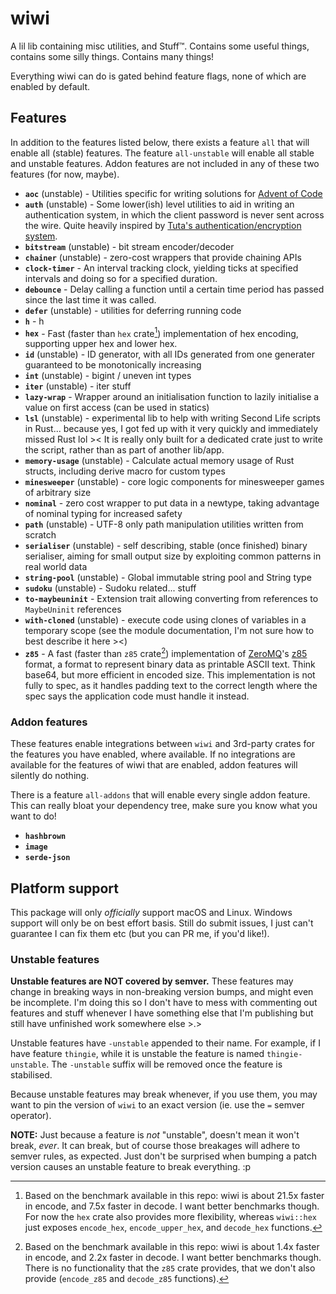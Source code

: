 # wiwi

A lil lib containing misc utilities, and Stuff™. Contains some useful things, contains some silly things. Contains many things!

Everything wiwi can do is gated behind feature flags, none of which are enabled by default.

## Features

<!-- make sure to check Cargo.toml and workflow files too -->

In addition to the features listed below, there exists a feature `all` that will enable all (stable) features. The feature `all-unstable` will enable all stable and unstable features. Addon features are not included in any of these two features (for now, maybe).

- **`aoc`** (unstable) - Utilities specific for writing solutions for [Advent of Code](https://adventofcode.com)
- **`auth`** (unstable) - Some lower(ish) level utilities to aid in writing an authentication system, in which the client password is never sent across the wire. Quite heavily inspired by [Tuta's authentication/encryption system](https://tuta.com/nl/encryption).
- **`bitstream`** (unstable) - bit stream encoder/decoder
- **`chainer`** (unstable) - zero-cost wrappers that provide chaining APIs
- **`clock-timer`** - An interval tracking clock, yielding ticks at specified intervals and doing so for a specified duration.
- **`debounce`** - Delay calling a function until a certain time period has passed since the last time it was called.
- **`defer`** (unstable) - utilities for deferring running code
- **`h`** - h
- **`hex`** - Fast (faster than `hex` crate[^1]) implementation of hex encoding, supporting upper hex and lower hex.
- **`id`** (unstable) - ID generator, with all IDs generated from one generater guaranteed to be monotonically increasing
- **`int`** (unstable) - bigint / uneven int types
- **`iter`** (unstable) - iter stuff
- **`lazy-wrap`** - Wrapper around an initialisation function to lazily initialise a value on first access (can be used in statics)
- **`lsl`** (unstable) - experimental lib to help with writing Second Life scripts in Rust... because yes, I got fed up with it very quickly and immediately missed Rust lol >< It is really only built for a dedicated crate just to write the script, rather than as part of another lib/app.
- **`memory-usage`** (unstable) - Calculate actual memory usage of Rust structs, including derive macro for custom types
- **`minesweeper`** (unstable) - core logic components for minesweeper games of arbitrary size
- **`nominal`** - zero cost wrapper to put data in a newtype, taking advantage of nominal typing for increased safety
- **`path`** (unstable) - UTF-8 only path manipulation utilities written from scratch
- **`serialiser`** (unstable) - self describing, stable (once finished) binary serialiser, aiming for small output size by exploiting common patterns in real world data
- **`string-pool`** (unstable) - Global immutable string pool and String type
- **`sudoku`** (unstable) - Sudoku related... stuff
- **`to-maybeuninit`** - Extension trait allowing converting from references to `MaybeUninit` references
- **`with-cloned`** (unstable) - execute code using clones of variables in a temporary scope (see the module documentation, I'm not sure how to best describe it here ><)
- **`z85`** - A fast (faster than `z85` crate[^2]) implementation of [ZeroMQ]'s [z85] format, a format to represent binary data as printable ASCII text. Think base64, but more efficient in encoded size. This implementation is not fully to spec, as it handles padding text to the correct length where the spec says the application code must handle it instead.

### Addon features

These features enable integrations between `wiwi` and 3rd-party crates for the features you have enabled, where available. If no integrations are available for the features of wiwi that are enabled, addon features will silently do nothing.

There is a feature `all-addons` that will enable every single addon feature. This can really bloat your dependency tree, make sure you know what you want to do!

- **`hashbrown`**
- **`image`**
- **`serde-json`**

## Platform support

This package will only _officially_ support macOS and Linux. Windows support will only be on best effort basis. Still do submit issues, I just can't guarantee I can fix them etc (but you can PR me, if you'd like!).

### Unstable features

**Unstable features are NOT covered by semver.** These features may change in breaking ways in non-breaking version bumps, and might even be incomplete. I'm doing this so I don't have to mess with commenting out features and stuff whenever I have something else that I'm publishing but still have unfinished work somewhere else >.>

Unstable features have `-unstable` appended to their name. For example, if I have feature `thingie`, while it is unstable the feature is named `thingie-unstable`. The `-unstable` suffix will be removed once the feature is stabilised.

Because unstable features may break whenever, if you use them, you may want to pin the version of `wiwi` to an exact version (ie. use the `=` semver operator).

**NOTE:** Just because a feature is _not_ "unstable", doesn't mean it won't break, _ever_. It can break, but of course those breakages will adhere to semver rules, as expected. Just don't be surprised when bumping a patch version causes an unstable feature to break everything. :p

[zeromq]: https://zeromq.org
[z85]: https://rfc.zeromq.org/spec/32

[^1]: Based on the benchmark available in this repo: wiwi is about 21.5x faster in encode, and 7.5x faster in decode. I want better benchmarks though. For now the `hex` crate also provides more flexibility, whereas `wiwi::hex` just exposes `encode_hex`, `encode_upper_hex`, and `decode_hex` functions.
[^2]: Based on the benchmark available in this repo: wiwi is about 1.4x faster in encode, and 2.2x faster in decode. I want better benchmarks though. There is no functionality that the `z85` crate provides, that we don't also provide (`encode_z85` and `decode_z85` functions).
